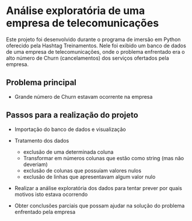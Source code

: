 # Análise exploratória de uma empresa de telecomunicações

Este projeto foi desenvolvido durante o programa de imersão em Python oferecido pela Hashtag Treinamentos. Nele foi exibido um banco de dados de uma empresa de telecomunicações, onde o problema enfrentado era o alto número de Churn (cancelamentos) dos serviços ofertados pela empresa.

## Problema principal

- Grande número de Churn estavam ocorrente na empresa

## Passos para a realização do projeto

- Importação do banco de dados e visualização
- Tratamento dos dados
  - exclusão de uma determinada coluna
  - Transformar em números colunas que estão como string (mas não deveriam)
  - exclusão de colunas que possuíam valores nulos
  - exclusão de linhas que apresentavam algum valor nulo

- Realizar a análise exploratória dos dados para tentar prever por quais motivos isto estava ocorrendo
- Obter conclusões parciais que possam ajudar na solução do problema enfrentado pela empresa

